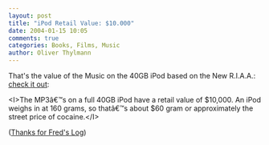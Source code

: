 ```yaml
---
layout: post
title: "iPod Retail Value: $10.000"
date: 2004-01-15 10:05
comments: true
categories: Books, Films, Music
author: Oliver Thylmann
---
```



That's the value of the Music on the 40GB iPod based on the New R.I.A.A.: [check it out](http://www.thenewriaa.com/stats.php):

&lt;I&gt;The MP3â€™s on a full 40GB iPod have a retail value of $10,000. An iPod weighs in at 160 grams, so thatâ€™s about $60 gram or approximately the street price of cocaine.&lt;/I&gt;

([Thanks for Fred's Log](http://www.com-soft.de/mt/archives/000028.html))


